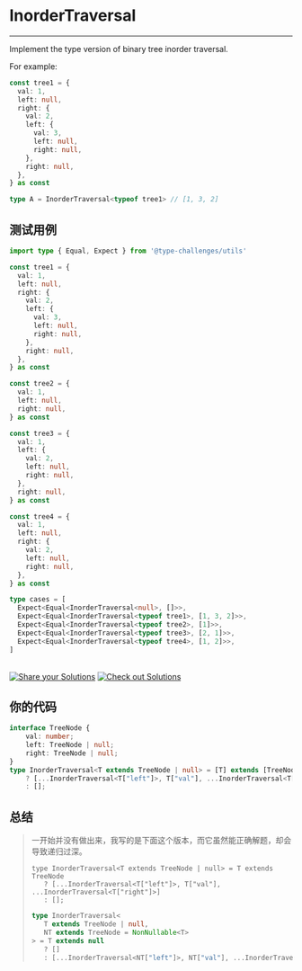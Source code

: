 # InorderTraversal
---

Implement the type version of binary tree inorder traversal.

For example:

```typescript
const tree1 = {
  val: 1,
  left: null,
  right: {
    val: 2,
    left: {
      val: 3,
      left: null,
      right: null,
    },
    right: null,
  },
} as const

type A = InorderTraversal<typeof tree1> // [1, 3, 2]
```

## 测试用例
```ts
import type { Equal, Expect } from '@type-challenges/utils'

const tree1 = {
  val: 1,
  left: null,
  right: {
    val: 2,
    left: {
      val: 3,
      left: null,
      right: null,
    },
    right: null,
  },
} as const

const tree2 = {
  val: 1,
  left: null,
  right: null,
} as const

const tree3 = {
  val: 1,
  left: {
    val: 2,
    left: null,
    right: null,
  },
  right: null,
} as const

const tree4 = {
  val: 1,
  left: null,
  right: {
    val: 2,
    left: null,
    right: null,
  },
} as const

type cases = [
  Expect<Equal<InorderTraversal<null>, []>>,
  Expect<Equal<InorderTraversal<typeof tree1>, [1, 3, 2]>>,
  Expect<Equal<InorderTraversal<typeof tree2>, [1]>>,
  Expect<Equal<InorderTraversal<typeof tree3>, [2, 1]>>,
  Expect<Equal<InorderTraversal<typeof tree4>, [1, 2]>>,
]

```
<!--info-footer-start--><br> <a href="https://tsch.js.org/3376/answer" target="_blank"><img src="https://img.shields.io/badge/-Share%20your%20Solutions-teal" alt="Share your Solutions"/></a> <a href="https://tsch.js.org/3376/solutions" target="_blank"><img src="https://img.shields.io/badge/-Check%20out%20Solutions-de5a77?logo=awesome-lists&amp;logoColor=white" alt="Check out Solutions"/></a> <!--info-footer-end-->

## 你的代码

```ts
interface TreeNode {
    val: number;
    left: TreeNode | null;
    right: TreeNode | null;
}
type InorderTraversal<T extends TreeNode | null> = [T] extends [TreeNode]
    ? [...InorderTraversal<T["left"]>, T["val"], ...InorderTraversal<T["right"]>]
    : [];
```
## 总结

>一开始并没有做出来，我写的是下面这个版本，而它虽然能正确解题，却会导致递归过深。
>
>```tsx
>type InorderTraversal<T extends TreeNode | null> = T extends TreeNode
>    ? [...InorderTraversal<T["left"]>, T["val"], ...InorderTraversal<T["right"]>]
>    : [];
>```
>
>```ts
>type InorderTraversal<
>    T extends TreeNode | null,
>    NT extends TreeNode = NonNullable<T>
>> = T extends null
>    ? []
>    : [...InorderTraversal<NT["left"]>, NT["val"], ...InorderTraversal<NT["right"]>];
>```
>
>